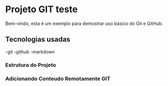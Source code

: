 # Projeto GIT teste 

Bem-vindo, esta é um exemplo para demostrar uso básico do Git e GitHub.

## Tecnologias usadas

-git
-github
-markdown

### Estrutura do Projeto 

### Adicionando Conteudo Remotamente GIT 
